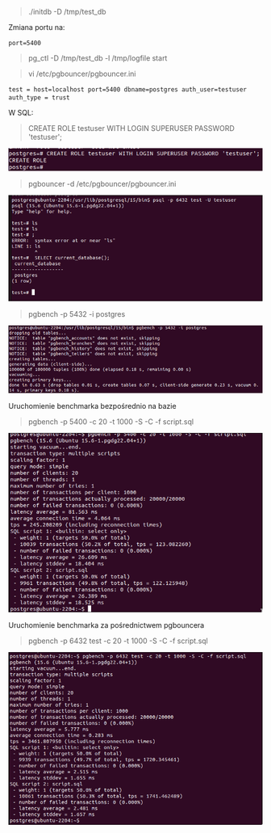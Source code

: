 > ./initdb -D /tmp/test_db

Zmiana portu na:
```
port=5400
```

> pg_ctl -D /tmp/test_db -l /tmp/logfile start

> vi /etc/pgbouncer/pgbouncer.ini
```
test = host=localhost port=5400 dbname=postgres auth_user=testuser
auth_type = trust
```

W SQL:
> CREATE ROLE testuser WITH LOGIN SUPERUSER PASSWORD 'testuser';

![](image-1.png)

> pgbouncer -d /etc/pgbouncer/pgbouncer.ini

![](bw1.png)


> pgbench -p 5432 -i postgres

![](image.png)

Uruchomienie benchmarka bezpośrednio na bazie

> pgbench -p 5400 -c 20 -t 1000 -S -C -f script.sql

![](bw2.png)

Uruchomienie benchmarka za pośrednictwem pgbouncera

> pgbench -p 6432 test -c 20 -t 1000 -S -C -f script.sql

![](bw3.png)
